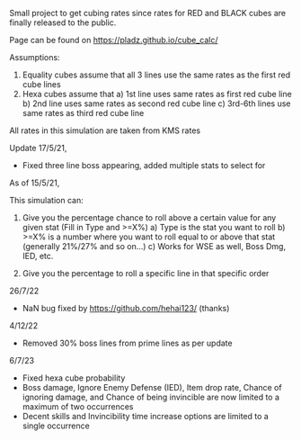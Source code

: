 Small project to get cubing rates since rates for RED and BLACK cubes are finally released to the public.

Page can be found on https://pladz.github.io/cube_calc/

Assumptions:

1. Equality cubes assume that all 3 lines use the same rates as the first red cube lines
2. Hexa cubes assume that
   a) 1st line uses same rates as first red cube line
   b) 2nd line uses same rates as second red cube line
   c) 3rd-6th lines use same rates as third red cube line

All rates in this simulation are taken from KMS rates

Update 17/5/21,

- Fixed three line boss appearing, added multiple stats to select for

As of 15/5/21,

This simulation can:

1. Give you the percentage chance to roll above a certain value for any given stat (Fill in Type and >=X%)
   a) Type is the stat you want to roll
   b) >=X% is a number where you want to roll equal to or above that stat (generally 21%/27% and so on...)
   c) Works for WSE as well, Boss Dmg, IED, etc.

2. Give you the percentage to roll a specific line in that specific order

26/7/22

- NaN bug fixed by https://github.com/hehai123/ (thanks)

4/12/22

- Removed 30% boss lines from prime lines as per update

6/7/23

- Fixed hexa cube probability
- Boss damage, Ignore Enemy Defense (IED), Item drop rate, Chance of ignoring damage, and Chance of being invincible are now limited to a maximum of two occurrences
- Decent skills and Invincibility time increase options are limited to a single occurrence
